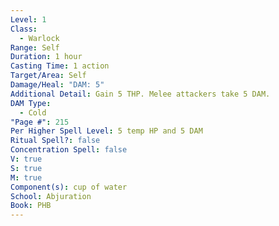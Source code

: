 ```yaml
---
Level: 1
Class:
  - Warlock
Range: Self
Duration: 1 hour
Casting Time: 1 action
Target/Area: Self
Damage/Heal: "DAM: 5"
Additional Detail: Gain 5 THP. Melee attackers take 5 DAM.
DAM Type:
  - Cold
"Page #": 215
Per Higher Spell Level: 5 temp HP and 5 DAM
Ritual Spell?: false
Concentration Spell: false
V: true
S: true
M: true
Component(s): cup of water
School: Abjuration
Book: PHB
---
```

